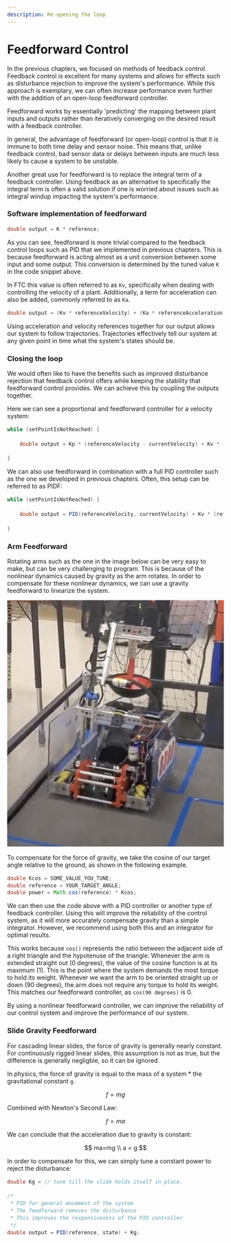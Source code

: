 ```yaml
---
description: Re-opening the loop
---
```


# Feedforward Control

In the previous chapters, we focused on methods of feedback control. Feedback control is excellent for many systems and allows for effects such as disturbance rejection to improve the system's performance. While this approach is exemplary, we can often increase performance even further with the addition of an open-loop feedforward controller.

‌Feedforward works by essentially 'predicting' the mapping between plant inputs and outputs rather than iteratively converging on the desired result with a feedback controller.

‌In general, the advantage of feedforward (or open-loop) control is that it is immune to both time delay and sensor noise. This means that, unlike feedback control, bad sensor data or delays between inputs are much less likely to cause a system to be unstable.

Another great use for feedforward is to replace the integral term of a feedback controller. Using feedback as an alternative to specifically the integral term is often a valid solution if one is worried about issues such as integral windup impacting the system's performance.

### Software implementation of feedforward

```java
double output = K * reference;
```

As you can see, feedforward is more trivial compared to the feedback control loops such as PID that we implemented in previous chapters. This is because feedforward is acting almost as a unit conversion between some input and some output. This conversion is determined by the tuned value `K` in the code snippet above.

In FTC this value is often referred to as `Kv`, specifically when dealing with controlling the velocity of a plant. Additionally, a term for acceleration can also be added, commonly referred to as `Ka`.

```java
double output = (Kv * referenceVelocity) + (Ka * referenceAcceleration);
```

Using acceleration and velocity references together for our output allows our system to follow trajectories. Trajectories effectively tell our system at any given point in time what the system's states should be.

### Closing the loop

We would often like to have the benefits such as improved disturbance rejection that feedback control offers while keeping the stability that feedforward control provides. We can achieve this by coupling the outputs together.

Here we can see a proportional and feedforward controller for a velocity system:

```java
while (setPointIsNotReached) {

    double output = Kp * (referenceVelocity - currentVelocity) + Kv * (referenceVelocity);

}
```

We can also use feedforward in combination with a full PID controller such as the one we developed in previous chapters. Often, this setup can be referred to as PIDF:

```java
while (setPointIsNotReached) {

    double output = PID(referenceVelocity, currentVelocity) + Kv * (referenceVelocity) + Ka * referenceAcceleration;

}
```

### Arm Feedforward

Rotating arms such as the one in the image below can be very easy to make, but can be very challenging to program. This is because of the nonlinear dynamics caused by gravity as the arm rotates. In order to compensate for these nonlinear dynamics, we can use a gravity feedforward to linearize the system.

![FTC 8300 Ultimate Goal Robot with Rotating Arm](<.gitbook/assets/Screen Shot 2021-12-02 at 8.57.29 PM.png>)

To compensate for the force of gravity, we take the cosine of our target angle relative to the ground, as shown in the following example.

```java
double Kcos = SOME_VALUE_YOU_TUNE;
double reference = YOUR_TARGET_ANGLE;
double power = Math.cos(reference) * Kcos;
```

We can then use the code above with a PID controller or another type of feedback controller. Using this will improve the reliability of the control system, as it will more accurately compensate gravity than a simple integrator. However, we recommend using both this and an integrator for optimal results.

This works because `cos()` represents the ratio between the adjacent side of a right triangle and the hypotenuse of the triangle. Whenever the arm is extended straight out (0 degrees), the value of the cosine function is at its maximum (1). This is the point where the system demands the most torque to hold its weight. Whenever we want the arm to be oriented straight up or down (90 degrees), the arm does not require any torque to hold its weight. This matches our feedforward controller, as `cos(90 degrees)` is 0.

By using a nonlinear feedforward controller, we can improve the reliability of our control system and improve the performance of our system.

### Slide Gravity Feedforward

For cascading linear slides, the force of gravity is generally nearly constant. For continuously rigged linear slides, this assumption is not as true, but the difference is generally negligble, so it can be ignored.

In physics, the force of gravity is equal to the mass of a system \* the gravitational constant `g`.

$$
f=mg
$$

Combined with Newton's Second Law:

$$
f=ma
$$

We can conclude that the acceleration due to gravity is constant:

$$
ma=mg \\ a = g
$$

In order to compensate for this, we can simply tune a constant power to reject the disturbance:

```java
double Kg = // tune till the slide holds itself in place.

/*
 * PID for general movement of the system
 * The feedforward removes the disturbance
 * This improves the responsiveness of the PID controller
 */
double output = PID(reference, state) + Kg;

```
